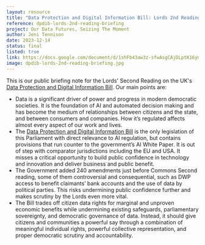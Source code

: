 ```yaml
---
layout: resource
title: "Data Protection and Digital Information Bill: Lords 2nd Reading Briefing"
reference: dpdib-lords-2nd-reading-briefing
project: Our Data Futures, Seizing The Moment
author: Jeni Tennison
date: 2023-12-14
status: final
listed: true
link: https://docs.google.com/document/d/1shFb43aw3z-sfwAsgCAjDLptK16ymyE-dT8iP6M3G64/edit
image: dpdib-lords-2nd-reading-briefing.jpg
---
```

This is our public briefing note for the Lords' Second Reading on the UK's [Data Protection and Digital Information Bill](https://bills.parliament.uk/bills/3430). Our main points are:

* Data is a significant driver of power and progress in modern democratic societies. It is the foundation of AI and automated decision making and has become the medium of relationships between citizens and the state, and between consumers and companies. How it’s regulated affects almost every aspect of our work and lives.
* The [Data Protection and Digital Information Bill](https://bills.parliament.uk/bills/3430) is the only legislation of this Parliament with direct relevance to AI regulation, but contains provisions that run counter to the government’s AI White Paper. It is out of step with comparator jurisdictions including the EU and USA. It misses a critical opportunity to build public confidence in technology and innovation and deliver business and public benefit.
* The Government added 240 amendments just before Commons Second reading, some of them controversial and consequential, such as DWP access to benefit claimants’ bank accounts and the use of data by political parties. This risks undermining public confidence further and makes scrutiny by the Lords even more vital.
* The Bill trades off citizen data rights for marginal and unproven economic benefits while undermining existing safeguards, parliamentary sovereignty, and democratic governance of data. Instead, it should give citizens and communities a powerful say through a combination of meaningful individual rights, powerful collective representation, and proper democratic scrutiny and accountability.